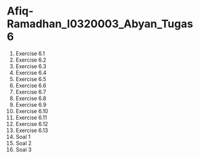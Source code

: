 # Afiq-Ramadhan_I0320003_Abyan_Tugas6
1. Exercise 6.1
2. Exercise 6.2
3. Exercise 6.3
4. Exercise 6.4
5. Exercise 6.5
6. Exercise 6.6
7. Exercise 6.7
8. Exercise 6.8
9. Exercise 6.9
10. Exercise 6.10
11. Exercise 6.11
12. Exercise 6.12
13. Exercise 6.13
14. Soal 1
15. Soal 2
16. Soal 3

